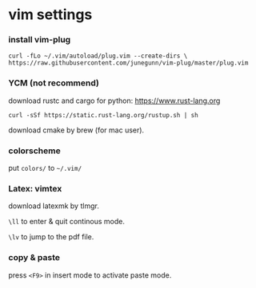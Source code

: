 # vim settings

### install vim-plug

```
curl -fLo ~/.vim/autoload/plug.vim --create-dirs \
https://raw.githubusercontent.com/junegunn/vim-plug/master/plug.vim
```
    
### YCM (not recommend)
download rustc and cargo for python: https://www.rust-lang.org
```
curl -sSf https://static.rust-lang.org/rustup.sh | sh
```

download cmake by brew (for mac user).

### colorscheme 
put ```colors/``` to ```~/.vim/```

### Latex: vimtex
download latexmk by tlmgr. 

```\ll``` to enter & quit continous mode.

```\lv``` to jump to the pdf file.

### copy & paste
press ```<F9>``` in insert mode to activate paste mode.
